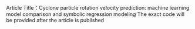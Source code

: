 Article Title：Cyclone particle rotation velocity prediction: machine learning model comparison and symbolic regression modeling
The exact code will be provided after the article is published
